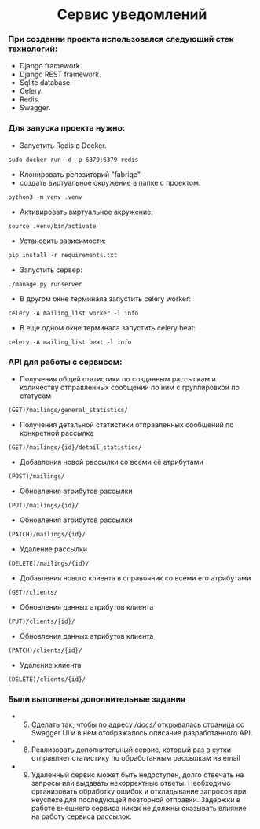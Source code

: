 <h1 align="center">Сервис уведомлений</h1>

### При создании проекта использовался следующий стек технологий:
- Django framework.
- Django REST framework.
- Sqlite database.
- Celery.
- Redis.
- Swagger.

### Для запуска проекта нужно:
- Запустить Redis в Docker.
```
sudo docker run -d -p 6379:6379 redis
```
- Клонировать репозиторий "fabriqe".
- создать виртуальное окружение в папке с проектом:
```
python3 -m venv .venv
```
- Активировать виртуальное акружение:
```
source .venv/bin/activate
```
- Установить зависимости:
```
pip install -r requirements.txt
```
- Запустить сервер:
```
./manage.py runserver
```
- В другом окне терминала запустить celery worker:
```
celery -A mailing_list worker -l info
```
- В еще одном окне терминала запустить celery beat:
```
celery -A mailing_list beat -l info
```
### API для работы с сервисом:
- Получения общей статистики по созданным рассылкам и количеству отправленных сообщений по ним с группировкой по статусам
```
(GET)/mailings/general_statistics/
```
- Получения детальной статистики отправленных сообщений по конкретной рассылке
```
(GET)/mailings/{id}/detail_statistics/
```
- Добавления новой рассылки со всеми её атрибутами
```
(POST)/mailings/
```
- Обновления атрибутов рассылки
```
(PUT)/mailings/{id}/
```
- Обновления атрибутов рассылки
```
(PATCH)/mailings/{id}/
```
- Удаление рассылки
```
(DELETE)/mailings/{id}/
```
- Добавления нового клиента в справочник со всеми его атрибутами
```
(GET)/clients/
```
- Обновления данных атрибутов клиента
```
(PUT)/clients/{id}/
```
- Обновления данных атрибутов клиента
```
(PATCH)/clients/{id}/
```
- Удаление клиента
```
(DELETE)/clients/{id}/
```

### Были выполнены дополнительные задания
- 5. Сделать так, чтобы по адресу */docs/* открывалась страница со Swagger UI и в нём отображалось описание разработанного API.
- 8. Реализовать дополнительный сервис, который раз в сутки отправляет статистику по обработанным рассылкам на email
- 9. Удаленный сервис может быть недоступен, долго отвечать на запросы или выдавать некорректные ответы. Необходимо организовать обработку ошибок и откладывание запросов при неуспехе для последующей повторной отправки. Задержки в работе внешнего сервиса никак не должны оказывать влияние на работу сервиса рассылок.


